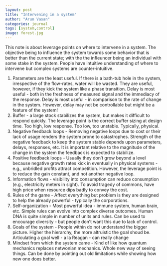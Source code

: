 ```yaml
---
layout: post
title: "Intervening in a system"
author: "Arun Vasan"
categories: journal
tags: [system,control]
image: forest.jpg
---
```


This note is about leverage points on where to intervene in a system. The objective being to influence the system towards some behavior that is better than the current state; with the the infleuncer being an individual with some stake in the system. People have intuitive understanding of where to intervene but  complex systems are counter-intuitive.

1. Parameters are the least useful. If there is a bath-tub hole in the system, irrespective of the flow-rates, water will be wasted. They are useful, however, if they kick the system like a phase transition. Delay is most useful - both in the freshness of measured signal and the immediacy of the response. Delay is most useful - in comparison to the rate of change in the system. However, delay may not be controllable but might be a feature of the system! 
2. Buffer -  a large stock stabilizes the system, but makes it difficult to respond quickly. The leverage point is the correct buffer sizing at design time. Too high, low response. Too low, too unstable. Typically, physical. 
3. Negative feedback loops - Removing negative loops due to cost or their lack of usage renders the system prone to catastrophes. Strength of the negative feedback to keep the system stable depends upon parameters, delays, responses, etc. It is important relative to the magnitude of the change in the system the feedback is expected to stabilize. 
4. Positive feedback loops - Usually they don’t grow beyond a level because negative growth rates kick in eventually in physical systems - e.g., unbridled profits attract competition. However, the leverage point is to reduce the gain constant, and not another negative loop. 
5. Information flows - visibility into consumption can reduce consumption (e.g., electricity meters in sight). To avoid tragedy of commons, have high price when resource dips badly to convey the cost. 
6. Rules of the game - Affect everything but problem is they are designed to help the already powerful - typically the corporations. 
7. Self-organization - Most powerful idea - immune system, human brain, etc. Simple rules can evolve into complex diverse outcomes. Human DNA is quite simple in number of units and rules. Can be used to encourage diversity - but people don’t want this due to lack of control. 
8. Goals of the system - People within do not understand the bigger picture. Higher the hierarchy, the more altruistic the goal shoud be. Articulating a goal well - a la Reagan - can really change 
9. Mindset from which the system came - Kind of like how quantum mechanics replaces netwonian mechanics. Whole new way of seeing things. Can be done by pointing out old limitations while showing how new one does better.
